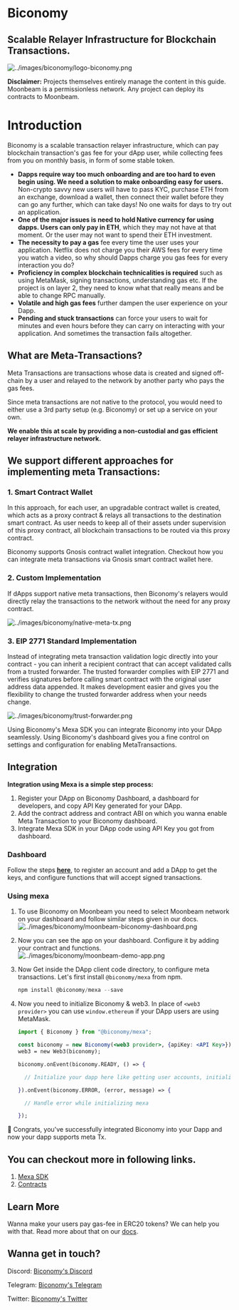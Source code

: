 # Biconomy

## Scalable Relayer Infrastructure for Blockchain Transactions.

![../images/biconomy/logo-biconomy.png](../images/biconomy/logo-biconomy.png)

**Disclaimer:** Projects themselves entirely manage the content in this guide. Moonbeam is a permissionless network. Any project can deploy its contracts to Moonbeam.

# Introduction

Biconomy is a scalable transaction relayer infrastructure, which can pay blockchain transaction's gas fee for your dApp user, while collecting fees from you on monthly basis, in form of some stable token.

- **Dapps require way too much onboarding and are too hard to even begin using. We need a solution to make onboarding easy for users.** Non-crypto savvy new users will have to pass KYC, purchase ETH from an exchange, download a wallet, then connect their wallet before they can go any further, which can take days! No one waits for days to try out an application.
- **One of the major issues is need to hold Native currency for using dapps. Users can only pay in ETH**, which they may not have at that moment. Or the user may not want to spend their ETH investment.
- **The necessity to pay a gas** fee every time the user uses your application. Netflix does not charge you their AWS fees for every time you watch a video, so why should Dapps charge you gas fees for every interaction you do?
- **Proficiency in complex blockchain technicalities is required** such as using MetaMask, signing transactions, understanding gas etc. If the project is on layer 2, they need to know what that really means and be able to change RPC manually.
- **Volatile and high gas fees** further dampen the user experience on your Dapp.
- **Pending and stuck transactions** can force your users to wait for minutes and even hours before they can carry on interacting with your application. And sometimes the transaction fails altogether.

## What are Meta-Transactions?

Meta Transactions are transactions whose data is created and signed off-chain by a user and relayed to the network by another party who pays the gas fees.

Since meta transactions are not native to the protocol, you would need to either use a 3rd party setup (e.g. Biconomy) or set up a service on your own.

**We enable this at scale by providing a non-custodial and gas efficient relayer infrastructure network.**

## We support different approaches for implementing meta Transactions:

### 1. Smart Contract Wallet

In this approach, for each user, an upgradable contract wallet is created, which acts as a proxy contract & relays all transactions to the destination smart contract. As user needs to keep all of their assets under supervision of this proxy contract, all blockchain transactions to be routed via this proxy contract.

Biconomy supports Gnosis contract wallet integration. Checkout how you can integrate meta transactions via Gnosis smart contract wallet here.

### 2. Custom Implementation

If dApps support native meta transactions, then Biconomy's relayers would directly relay the transactions to the network without the need for any proxy contract.

![../images/biconomy/native-meta-tx.png](../images/biconomy/native-meta-tx.png)

### 3. EIP 2771 Standard Implementation

Instead of integrating meta transaction validation logic directly into your contract - you can inherit a recipient contract that can accept validated calls from a trusted forwarder. The trusted forwarder complies with EIP 2771 and verifies signatures before calling smart contract with the original user address data appended. It makes development easier and gives you the flexibility to change the trusted forwarder address when your needs change.

![../images/biconomy/trust-forwarder.png](../images/biconomy/trust-forwarder.png)

Using Biconomy's Mexa SDK you can integrate Biconomy into your DApp seamlessly. Using Biconomy's dashboard gives you a fine control on settings and configuration for enabling MetaTransactions.

## Integration

**Integration using Mexa is a simple step process:**

1. Register your DApp on Biconomy Dashboard, a dashboard for developers, and copy API Key generated for your DApp.
2. Add the contract address and contract ABI on which you wanna enable Meta Transaction to your Biconomy dashboard.
3. Integrate Mexa SDK in your DApp code using API Key you got from dashboard.

### Dashboard

Follow the steps **[here](https://docs.biconomy.io/biconomy-dashboard)**, to register an account and add a DApp to get the keys, and configure functions that will accept signed transactions.

### Using mexa

1. To use Biconomy on Moonbeam you need to select Moonbeam network on your dashboard and follow similar steps given in our docs.
   ![../images/biconomy/moonbeam-biconomy-dashboard.png](../images/biconomy/moonbeam-biconomy-dashboard.png)

2. Now you can see the app on your dashboard. Configure it by adding your contract and functions.
   ![../images/biconomy/moonbeam-demo-app.png](../images/biconomy/moonbeam-demo-app.png)
3. Now Get inside the DApp client code directory, to configure meta transactions. Let's first install `@biconomy/mexa` from npm.
   ```jsx
   npm install @biconomy/mexa --save
   ```
4. Now you need to initialize Biconomy & web3. In place of `<web3 provider>` you can use `window.ethereum` if your DApp users are using MetaMask.

   ```jsx
   import { Biconomy } from "@biconomy/mexa";

   const biconomy = new Biconomy(<web3 provider>, {apiKey: <API Key>});
   web3 = new Web3(biconomy);

   biconomy.onEvent(biconomy.READY, () => {

     // Initialize your dapp here like getting user accounts, initialising contracts and etc

   }).onEvent(biconomy.ERROR, (error, message) => {

     // Handle error while initializing mexa

   });
   ```

🥳 Congrats, you've successfully integrated Biconomy into your Dapp and now your dapp supports meta Tx.

## You can checkout more in following links.

1. [Mexa SDK](https://github.com/bcnmy/mexa-sdk)
2. [Contracts](https://github.com/bcnmy/mexa)

## Learn More

Wanna make your users pay gas-fee in ERC20 tokens? We can help you with that. Read more about that on our [docs](http://docs.biconomy.io).

## Wanna get in touch?

Discord: [Biconomy's Discord](https://discord.gg/tQPxHBT)

Telegram: [Biconomy's Telegram](https://t.me/biconomy)

Twitter: [Biconomy's Twitter](https://twitter.com/biconomy)

